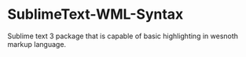 # SublimeText-WML-Syntax
Sublime text 3 package that is capable of basic highlighting in wesnoth markup language.
